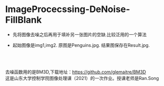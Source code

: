 # ImageProcecssing-DeNoise-FillBlank
* 先将图像去噪之后再用于填补另一张图片的空缺.比较泛用的一个算法

* 起始图像是img1,img2. 原图是Penguins.jpg. 结果图保存在Result.jpg.  
  <br/>
  <br/>
  <br/>

去噪函数用的是BM3D,下载地址：https://github.com/glemaitre/BM3D  
这是山东大学控制学院图像处理课（2021）的一次作业。授课老师是Ran.Song
